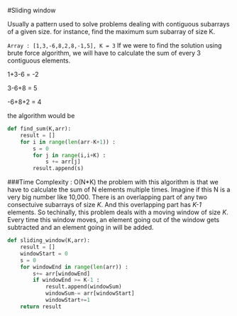 
#Sliding window

Usually a pattern used to solve problems dealing with contiguous subarrays of a given size.
for instance, find the maximum sum subarray of size K.

``
Array : [1,3,-6,8,2,8,-1,5], K = 3
``
If we were to find the solution using brute force algorithm, we will have to calculate the sum of every 3 contiguous elements. 

1+3-6 = -2

3-6+8 = 5

-6+8+2 = 4

the algorithm would be
```python
def find_sum(K,arr):
    result = []
    for i in range(len(arr-K+1)) :
        s = 0
        for j in range(i,i+K) :
            s += arr[j]
        result.append(s)
```

###Time Complexity : O(N*K)
the problem with this algorithm is that we have to calculate the sum of N elements multiple times. Imagine if this N is a very big number like 10,000. 
There is an overlapping part of any two consectuive subarrays of size *K*. And this overlapping part has *K-1* elements. So techinally, this problem deals with a moving window of size *K*. Every time this window moves, an element going out of the window gets subtracted and an element going in will be added. 


```python
def sliding_window(K,arr):
    result = []
    windowStart = 0
    s = 0
    for windowEnd in range(len(arr)) :
        s+= arr[windowEnd]
        if windowEnd >= K-1 :
            result.append(windowSum)
            windowSum-= arr[windowStart]
            windowStart+=1
    return result        
```
